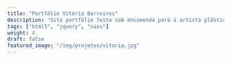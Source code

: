 ```yaml
---
title: "Portfólio Vitória Barreiros"
description: "Site portfólio feito sob encomenda para a artista plástica Vitória Barreiros."
tags: ["html5", "jquery", "sass"]
weight: 4
draft: false
featured_image: "/img/projetos/vitoria.jpg"
---
```


<!-- ## Introduction

This tutorial will show you how to create a simple theme in Hugo. I assume that you are familiar with HTML, the bash command line, and that you are comfortable using Markdown to format content. I'll explain how Hugo uses templates and how you can organize your templates to create a theme. I won't cover using CSS to style your theme.
 -->